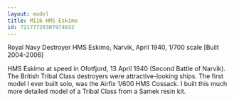 ```yaml
---
layout: model
title: M116 HMS Eskimo
id: 72177720307974032
---
```


Royal Navy Destroyer HMS Eskimo, Narvik, April 1940, 1/700 scale  [Built 2004-2006]

HMS Eskimo at speed in Ofotfjord, 13 April 1940 (Second Battle of Narvik). The British Tribal Class destroyers were attractive-looking ships. The first model I ever built solo, was the Airfix 1/600 HMS Cossack. I built this much more detailed model of a Tribal Class from a Samek resin kit. 



